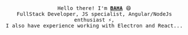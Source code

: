 
<p align='center'>
    <samp>Hello there! I'm <b><a href='https://github.com/ferchichibaha7'>BAHA</a></b> 😄<br>
        FullStack Developer, JS specialist, Angular/NodeJs enthusiast ⚡, <br>
      I also have experience working with Electron and React...
    </samp>
</p>

<br>


<!--
**ferchichibaha7/ferchichibaha7** is a ✨ _special_ ✨ repository because its `README.md` (this file) appears on your GitHub profile.

Here are some ideas to get you started:

- 🔭 I’m currently working on ...
- 🌱 I’m currently learning ...
- 👯 I’m looking to collaborate on ...
- 🤔 I’m looking for help with ...
- 💬 Ask me about ...
- 📫 How to reach me: ...
- 😄 Pronouns: ...
- ⚡ Fun fact: ...
-->
